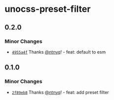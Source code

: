# unocss-preset-filter

## 0.2.0

### Minor Changes

- [`4955a4f`](https://github.com/ntnyq/unocss-presets/commit/4955a4f60544feae988d4411e4d9d582fc84954f) Thanks [@ntnyq](https://github.com/ntnyq)! - feat: default to esm

## 0.1.0

### Minor Changes

- [`2f89eb8`](https://github.com/ntnyq/unocss-presets/commit/2f89eb862be91a8b00834be4bcda9043b19c2f22) Thanks [@ntnyq](https://github.com/ntnyq)! - feat: add preset filter
